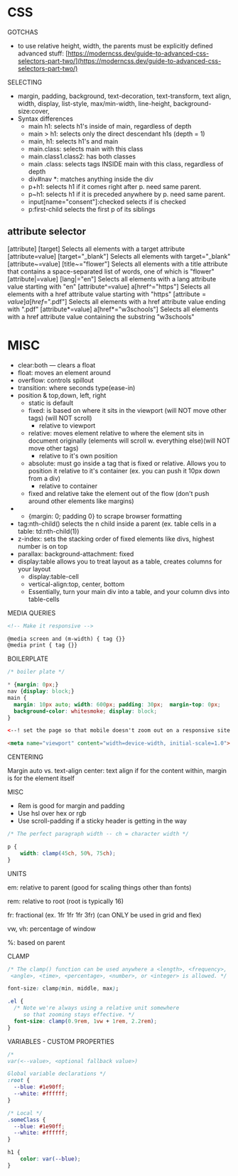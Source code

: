 # CSS

GOTCHAS

- to use relative height, width, the parents must be explicitly defined
advanced stuff: [https://moderncss.dev/guide-to-advanced-css-selectors-part-two/](https://moderncss.dev/guide-to-advanced-css-selectors-part-two/)


SELECTING

- margin, padding, background, text-decoration, text-transform, text align, width, display, list-style, max/min-width, line-height, background-size:cover,
- Syntax differences
    - main h1: selects h1's inside of main, regardless of depth
    - main > h1: selects only the direct descendant h1s (depth = 1)
    - main, h1: selects h1's and main
    - main.class: selects main with this class
    - main.class1.class2:  has both classes
    - main .class: selects tags INSIDE main with this class, regardless of depth
    - div#nav *:  matches anything inside the div
    - p+h1: selects h1 if it comes right after p. need same parent.
    - p~h1: selects h1 if it is preceded anywhere by p. need same parent.
    - input[name="consent"]:checked   selects if is checked
    - p:first-child     selects the first p of its siblings 


## attribute selector
[attribute]	[target]	Selects all elements with a target attribute
[attribute=value]	[target="_blank"]	Selects all elements with target="_blank"
[attribute~=value]	[title~="flower"]	Selects all elements with a title attribute that contains a space-separated list of words, one of which is "flower"
[attribute|=value]	[lang|="en"]	Selects all elements with a lang attribute value starting with "en"
[attribute^=value]	a[href^="https"]	Selects all <a> elements with a href attribute value starting with "https"
[attribute$=value]	a[href$=".pdf"]	Selects all <a> elements with a href attribute value ending with ".pdf"
[attribute*=value]	a[href*="w3schools"]	Selects all <a> elements with a href attribute value containing the substring "w3schools"


# MISC 
- clear:both  —  clears a float
- float: moves an element around
- overflow: controls spillout
- transition: where seconds type(ease-in)
- position & top,down, left, right
    - static is default
    - fixed: is based on where it sits in the viewport (will NOT move other tags) (will NOT scroll)
        - relative to viewport
    - relative: moves element relative to where the element sits in document originally (elements will scroll w. everything else)(will NOT move other tags)
        - relative to it's own position
    - absolute: must go inside a tag that is fixed or relative. Allows you to position it relative to it's container (ex. you can push it 10px down from a div)
        - relative to container
    - fixed and relative take the element out of the flow (don't push around other elements like margins)
- * {margin: 0; padding 0} to scrape browser formatting
- tag:nth-child()    selects the n child inside a parent (ex. table cells in a table: td:nth-child(1))
- z-index: sets the stacking order of fixed elements like divs, highest number is on top
- parallax: background-attachment: fixed
- display:table allows you to treat layout as a table, creates columns for your layout
    - display:table-cell
    - vertical-align:top, center, bottom
    - Essentially, turn your main div into a table, and your column divs into table-cells
    

MEDIA QUERIES

```html
<!-- Make it responsive -->

@media screen and (m-width) { tag {}}
@media print { tag {}}
```

BOILERPLATE

```css
/* boiler plate */

* {margin: 0px;}
nav {display: block;}
main {
  margin: 10px auto; width: 600px; padding: 30px;  margin-top: 0px; 
  background-color: whitesmoke; display: block;
}
```

```html
<--! set the page so that mobile doesn't zoom out on a responsive site -->

<meta name="viewport" content="width=device-width, initial-scale=1.0">
```

CENTERING

Margin auto vs. text-align center: text align if for the content within, margin is for the element itself

MISC

- Rem is good for margin and padding
- Use hsl over hex or rgb
- Use scroll-padding if a sticky header is getting in the way

```css
/* The perfect paragraph width -- ch = character width */

p {
	width: clamp(45ch, 50%, 75ch);	
}
```

UNITS

em: relative to parent (good for scaling things other than fonts)

rem: relative to root (root is typically 16)

fr: fractional (ex. 1fr 1fr 1fr 3fr) (can ONLY be used in grid and flex)

vw, vh: percentage of window

%: based on parent

CLAMP

```css
/* The clamp() function can be used anywhere a <length>, <frequency>,
 <angle>, <time>, <percentage>, <number>, or <integer> is allowed. */

font-size: clamp(min, middle, max);

.el {
  /* Note we're always using a relative unit somewhere
     so that zooming stays effective. */
  font-size: clamp(0.9rem, 1vw + 1rem, 2.2rem);
}
```

VARIABLES - CUSTOM PROPERTIES

```css
/* 
var(<--value>, <optional fallback value>)

Global variable declarations */
:root {
  --blue: #1e90ff;
  --white: #ffffff;
}

/* Local */
.someClass {
  --blue: #1e90ff;
  --white: #ffffff;
}

h1 {
	color: var(--blue);
}
```

